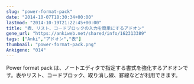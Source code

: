 ```yaml
---
slug: "power-format-pack"
date: "2014-10-07T18:30:34+00:00"
lastmod: "2014-10-19T21:22:45+00:00"
title: "表、リスト、コードブロックの入力を簡単にするアドオン"
gene_url: "https://ankiweb.net/shared/info/162313389"
tags: ["Anki","アドオン","表"]
thumbnail: "power-format-pack.png"
Ankigene: "014"
---
```

Power format pack は、ノートエディタで指定する書式を強化するアドオンです。表やリスト、コードブロック、取り消し線、罫線などが利用できます。

